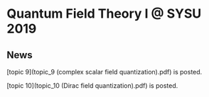 # Quantum Field Theory I @ SYSU 2019

## News

[topic 9](topic_9 (complex scalar field quantization).pdf) is posted.

[topic 10](topic_10 (Dirac field quantization).pdf) is posted.

